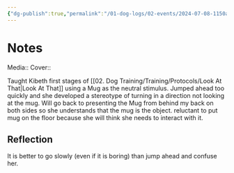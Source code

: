 ```yaml
---
{"dg-publish":true,"permalink":"/01-dog-logs/02-events/2024-07-08-1150am-kibeth-lat-training/","tags":["DogTraining/Session","#Doggos/Activity"],"noteIcon":"","created":"2024-07-08T11:51:35.000-03:00","updated":"2024-08-11T16:33:09.423-03:00"}
---
```


# Notes
Media:: 
Cover:: 

Taught Kibeth first stages of [[02. Dog Training/Training/Protocols/Look At That\|Look At That]] using a Mug as the neutral stimulus. Jumped ahead too quickly and she developed a stereotype of turning in a direction not looking at the mug. 
Will go back to presenting the Mug from behind my back on both sides so she understands that the mug is the object. reluctant to put mug on the floor because she will think she needs to interact with it. 
## Reflection
It is better to go slowly (even if it is boring) than jump ahead and confuse her. 
